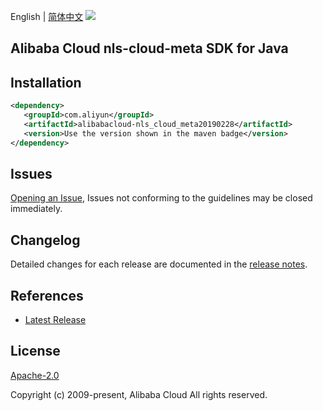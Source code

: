English | [简体中文](README-CN.md)
![](https://aliyunsdk-pages.alicdn.com/icons/AlibabaCloud.svg)

## Alibaba Cloud nls-cloud-meta SDK for Java

## Installation

```xml
<dependency>
   <groupId>com.aliyun</groupId>
   <artifactId>alibabacloud-nls_cloud_meta20190228</artifactId>
   <version>Use the version shown in the maven badge</version>
</dependency>
```

## Issues
[Opening an Issue](https://github.com/aliyun/alibabacloud-java-async-sdk/issues/new), Issues not conforming to the guidelines may be closed immediately.

## Changelog
Detailed changes for each release are documented in the [release notes](./ChangeLog.txt).

## References
* [Latest Release](https://github.com/aliyun/alibabacloud-async-java-sdk/)

## License
[Apache-2.0](http://www.apache.org/licenses/LICENSE-2.0)

Copyright (c) 2009-present, Alibaba Cloud All rights reserved.